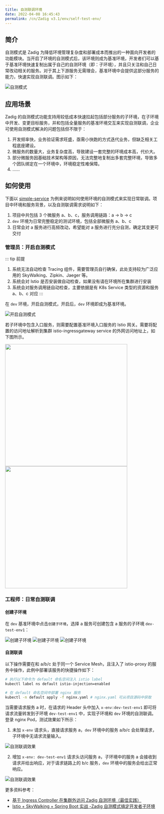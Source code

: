 ```yaml
---
title: 自测联调环境
date: 2022-04-08 16:45:43
permalink: /cn/Zadig v3.1/env/self-test-env/
---
```


## 简介

自测模式是 Zadig 为降低环境管理复杂度和部署成本而推出的一种面向开发者的功能模块。当开启了环境的自测模式后，该环境则成为基准环境，开发者们可以基于基准环境快速复制出属于自己的自测环境（即：子环境），并且只关注和自己日常改动相关的服务。对于其上下游服务无需理会，基准环境中会提供这部分服务的能力，快速实现自测联调。图示如下：

![自测模式](../../../../_images/self_test_env_overview.png)

## 应用场景

Zadig 的自测模式功能支持用较低成本快速拉起包括部分服务的子环境，在子环境中开发、变更目标服务，并和包括全量服务的基准环境交互来实现自测联调，企业可使用自测模式解决的问题包括但不限于：

1. 开发频率快，业务验证需求旺盛，亟需小快跑的方式迭代业务，但缺乏相关工程底座建设。
2. 微服务的数量大，业务复杂度高，导致建设一套完整的环境成本高，代价大。
3. 部分微服务因基础技术架构等原因，无法完整地复制出多套完整环境，导致多个团队绑定在一个环境中，环境稳定性难保障。
4. ......

## 如何使用

下面以 [simple-service](https://github.com/koderover/zadig/tree/main/examples/simple-service/) 为例来说明如何使用环境的自测模式来实现日常联调。项目中环境和服务背景，以及自测联调需求说明如下：

1. 项目中共包括 3 个微服务 a、b、c，服务调用链路：a -> b -> c
2. `dev` 环境为日常完整稳定的测试环境，包括全部微服务 a、b、c
3. 日常会对 a 服务进行高频改动，希望能对 a 服务进行充分自测，确定其变更可交付

### 管理员：开启自测模式

::: tip 前提
1. 系统无法自动检查 Tracing 组件，需要管理员自行确保，此处支持较为广泛应用的 SkyWalking、Zipkin、Jaeger 等。
2. 系统会对 Istio 是否安装做自动检查，如果没有请在环境所在集群进行安装
3. 系统会对服务调用链自动检查，主要依据是有 K8s Service 类型的资源和服务 a、b、c 对应
:::

在 `dev` 环境，开启自测模式，开启后，`dev` 环境即成为基准环境。

![开启自测模式](../../../../_images/set_self_test_env.png)

若子环境中包含入口服务，则需要配置基准环境入口服务的 Istio 网关。需要将配置的访问地址解析到集群 istio-ingressgateway service 的外网访问地址上，如下图所示。

<img src="../../../../_images/set_self_test_env_1.png" width="400">
<img src="../../../../_images/set_self_test_env_2.png" width="400">

### 工程师：日常自测联调

#### 创建子环境

在 `dev` 基准环境中点击`创建子环境`，选择 a 服务可创建包含 a 服务的子环境 `dev-test-env1`：

![创建子环境](../../../../_images/create_vice_env.png)
![创建子环境](../../../../_images/create_vice_env_1.png)
![创建子环境](../../../../_images/create_vice_env_2.png)

#### 自测联调

以下操作需要在和 a/b/c 处于同一个 Service Mesh，且注入了 istio-proxy 的服务中操作，此例中部署该服务的快捷操作如下：

``` bash
# 执行以下命令为 default 命名空间注入 istio label
kubectl label ns default istio-injection=enabled

# 在 default 命名空间中部署 nginx 服务
kubectl -n default apply -f nginx.yaml # nginx.yaml 可从项目源码中获取
```

当需要请求服务 a 时，在请求的 Header 头中加入 `x-env:dev-test-env1` 即可将请求流量转发到子环境 `dev-test-env1` 中，实现子环境和 `dev` 环境的自测联调。登录 nginx Pod，测试效果如下所示：

1. 未加 `x-env` 请求头，直接请求服务 a，`dev` 环境中的服务 a/b/c 会处理请求，子环境中无请求流量输入。

![自测联调效果](../../../../_images/self_test_env_effect_1.png)

2. 增加 `x-env: dev-test-env1` 请求头访问服务 a，子环境中的服务 a 会接收到请求并给出响应，对于请求链路上的 b/c 服务，`dev` 环境中的服务会给出正常响应。

![自测联调效果](../../../../_images/self_test_env_effect_2.png)


更多资料参考：
- [基于 Ingress Controller 在集群外访问 Zadig 自测环境（最佳实践）](https://mp.weixin.qq.com/s?__biz=Mzg4NDY0NTMyNw==&mid=2247487693&idx=1&sn=1661317c3684bb156a47f506085fd19b&chksm=cfb45c6df8c3d57bf83c179714483ed4ec86f1b6c939ca4d53d2f0933ea3aeba24d025fd7a38&scene=178&cur_album_id=2315406414233927682#rd)
- [Istio + SkyWalking + Spring Boot 实战 -Zadig 自测模式搞定开发者子环境](https://mp.weixin.qq.com/s?__biz=Mzg4NDY0NTMyNw==&mid=2247487102&idx=1&sn=02753293fe98989625947f9b7786f3da&chksm=cfb442def8c3cbc89d59c4a659926889f365f6876acaca73a7d7f6c0fe88c135ef84e433f4b9&scene=178&cur_album_id=2315406414233927682#rd)
